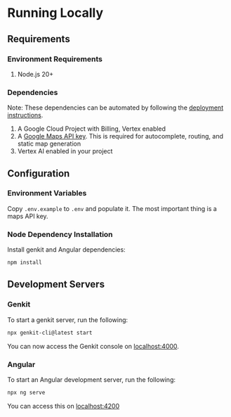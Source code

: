 # Running Locally

## Requirements

### Environment Requirements

1. Node.js 20+

### Dependencies

Note: These dependencies can be automated by following the [deployment instructions](deploy.md).

1. A Google Cloud Project with Billing, Vertex enabled
2. A [Google Maps API key](https://developers.google.com/maps/documentation/embed/get-api-key). This is required for autocomplete, routing, and static map generation
3. Vertex AI enabled in your project

## Configuration

### Environment Variables

Copy `.env.example` to `.env` and populate it. The most important thing is a maps API key.

### Node Dependency Installation

Install genkit and Angular dependencies:

```sh
npm install
```

## Development Servers

### Genkit

To start a genkit server, run the following:

```sh
npx genkit-cli@latest start
```

You can now access the Genkit console on [localhost:4000](http://localhost:4000).

### Angular

To start an Angular development server, run the following:

```sh
npx ng serve
```

You can access this on [localhost:4200](http://localhost:4200)
